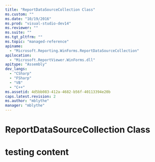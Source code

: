 ```yaml
---
title: "ReportDataSourceCollection Class"
ms.custom: ""
ms.date: "10/19/2016"
ms.prod: "visual-studio-dev14"
ms.reviewer: ""
ms.suite: ""
ms.tgt_pltfrm: ""
ms.topic: "managed-reference"
apiname: 
  - "Microsoft.Reporting.WinForms.ReportDataSourceCollection"
apilocation: 
  - "Microsoft.ReportViewer.WinForms.dll"
apitype: "Assembly"
dev_langs: 
  - "CSharp"
  - "FSharp"
  - "VB"
  - "C++"
ms.assetid: 4d5bb083-412a-4682-b56f-40113394e20b
caps.latest.revision: 2
ms.author: "mblythe"
manager: "mblythe"
---
```

# ReportDataSourceCollection Class
# testing content